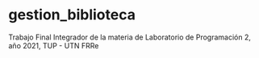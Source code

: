 # gestion_biblioteca
Trabajo Final Integrador de la materia de Laboratorio de Programación 2, año 2021, TUP - UTN FRRe
